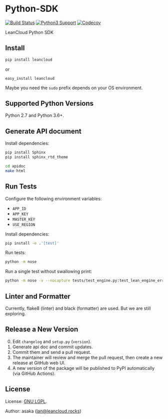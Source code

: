 # Python-SDK

[![Build Status](https://travis-ci.org/leancloud/python-sdk.svg?branch=master)](https://travis-ci.org/leancloud/python-sdk) [![Python3 Support](https://caniusepython3.com/project/leancloud-sdk.svg)](https://caniusepython3.com/project/leancloud-sdk) [![Codecov](https://img.shields.io/codecov/c/github/leancloud/python-sdk.svg)](https://codecov.io/gh/leancloud/python-sdk)

LeanCloud Python SDK

## Install

```bash
pip install leancloud
```

or

```
easy_install leancloud
```

Maybe you need the `sudo` prefix depends on your OS environment.

## Supported Python Versions

Python 2.7 and Python 3.6+.

## Generate API document

Install dependencies:

```sh
pip install Sphinx
pip install sphinx_rtd_theme
```

```sh
cd apidoc
make html
```

## Run Tests

Configure the following environment variables:

- `APP_ID`
- `APP_KEY`
- `MASTER_KEY`
- `USE_REGION`

Install dependencies:

```sh
pip install -e .'[test]'
```

Run tests:

```sh
python -m nose
```

Run a single test without swallowing print:

```sh
python -m nose -v --nocapture tests/test_engine.py:test_lean_engine_error
```

## Linter and Formatter

Currently, flake8 (linter) and black (formatter) are used.
But we are still exploring.

## Release a New Version

0. Edit `changelog` and `setup.py` (`version`).
1. Generate api doc and commit updates.
2. Commit them and send a pull request.
3. The maintainer will review and merge the pull request, then create a new release at GitHub web UI.
4. A new version of the package will be published to PyPI automatically (via GitHub Actions).

## License

License: [GNU LGPL](https://www.gnu.org/licenses/lgpl.html).

Author: asaka (lan@leancloud.rocks)
